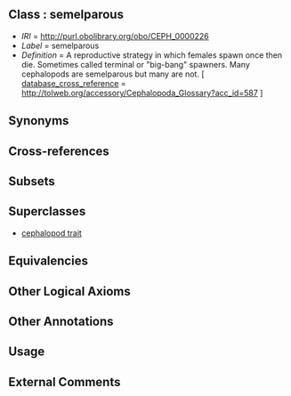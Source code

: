 
## Class : semelparous

 * *IRI* = http://purl.obolibrary.org/obo/CEPH_0000226
 * *Label* = semelparous
 * *Definition* = A reproductive strategy in which females spawn once then die. Sometimes called terminal or &quot;big-bang&quot; spawners. Many cephalopods are semelparous but many are not. [ [database_cross_reference](../../ef/oboInOwl#hasDbXref.md) = http://tolweb.org/accessory/Cephalopoda_Glossary?acc_id=587 ]

## Synonyms


## Cross-references


## Subsets


## Superclasses

 * [cephalopod trait](../../CEPH/00/CEPH_0000300.md)

## Equivalencies


## Other Logical Axioms


## Other Annotations


## Usage


## External Comments

